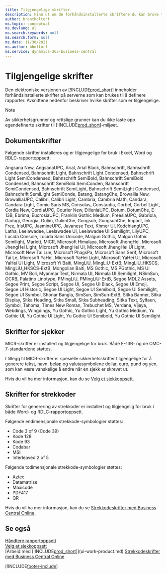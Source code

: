 ```yaml
---
title: Tilgjengelige skrifter
description: Finn ut om de forhåndsinstallerte skriftene du kan bruke til eksterne rapporter.
author: brentholtorf
ms.topic: conceptual
ms.devlang: al
ms.search.keywords: null
ms.search.form: null
ms.date: 11/30/2021
ms.author: bholtorf
ms.service: dynamics-365-business-central
---
```

# <a name="available-fonts"></a>Tilgjengelige skrifter

Den elektroniske versjonen av [!INCLUDE[prod_short](includes/prod_short.md)] inneholder forhåndsinstallerte skrifter på serverne som kan brukes til å definere rapporter. Avsnittene nedenfor beskriver hvilke skrifter som er tilgjengelige.

> [!NOTE]
> Av sikkerhetsgrunner og rettslige grunner kan du ikke laste opp egendefinerte skrifter til [!INCLUDE[prod_short](includes/prod_short.md)]-miljøet.

## <a name="document-fonts"></a>Dokumentskrifter

Følgende skrifter installeres og er tilgjengelige for bruk i Excel, Word og RDLC-rapportoppsett:
 
Angsana New, AngsanaUPC, Arial, Arial Black, Bahnschrift, Bahnschrift Condensed, Bahnschrift Light, Bahnschrift Light Condensed, Bahnschrift Light SemiCondensed, Bahnschrift SemiBold, Bahnschrift SemiBold Condensed, Bahnschrift SemiBold SemiConden, Bahnschrift SemiCondensed, Bahnschrift SemiLight, Bahnschrift SemiLight Condensed, Bahnschrift SemiLight SemiConde, Batang, BatangChe, Browallia New, BrowalliaUPC, Calibri, Calibri Light, Cambria, Cambria Math, Candara, Candara Light, Comic Sans MS, Consolas, Constantia, Corbel, Corbel Light, Cordia New, CordiaUPC, Courier New, DilleniaUPC, Dotum, DotumChe, E-13B, Ebrima, EucrosiaUPC, Franklin Gothic Medium, FreesiaUPC, Gabriola, Gadugi, Georgia, Gulim, GulimChe, Gungsuh, GungsuhChe, Impact, Ink Free, IrisUPC, JasmineUPC, Javanese Text, Khmer UI, KodchiangUPC, Latha, Leelawadee, Leelawadee UI, Leelawadee UI Semilight, LilyUPC, Lucida Console, Lucida Sans Unicode, Malgun Gothic, Malgun Gothic Semilight, Marlett, MICR, Microsoft Himalaya, Microsoft JhengHei, Microsoft JhengHei Light, Microsoft JhengHei UI, Microsoft JhengHei UI Light, Microsoft New Tai Lue, Microsoft PhagsPa, Microsoft Sans Serif, Microsoft Tai Le, Microsoft YaHei, Microsoft YaHei Light, Microsoft YaHei UI, Microsoft YaHei UI Light, Microsoft Yi Baiti, MingLiU, MingLiU-ExtB, MingLiU_HKSCS, MingLiU_HKSCS-ExtB, Mongolian Baiti, MS Gothic, MS PGothic, MS UI Gothic, MV Boli, Myanmar Text, Nirmala UI, Nirmala UI Semilight, NSimSun, OCRB, Palatino Linotype, PMingLiU, PMingLiU-ExtB, Segoe MDL2 Assets, Segoe Print, Segoe Script, Segoe UI, Segoe UI Black, Segoe UI Emoji, Segoe UI Historic, Segoe UI Light, Segoe UI Semibold, Segoe UI Semilight, Segoe UI Symbol, Shonar Bangla, SimSun, SimSun-ExtB, Sitka Banner, Sitka Display, Sitka Heading, Sitka Small, Sitka Subheading, Sitka Text, Sylfaen, Symbol, Tahoma, Times New Roman, Trebuchet MS, Verdana, Vijaya, Webdings, Wingdings, Yu Gothic, Yu Gothic Light, Yu Gothic Medium, Yu Gothic UI, Yu Gothic UI Light, Yu Gothic UI Semibold, Yu Gothic UI Semilight

## <a name="fonts-for-checks"></a>Skrifter for sjekker

MICR-skrifter er installert og tilgjengelige for bruk. Både E-13B- og de CMC-7-standardene støttes.  

I tillegg til MICR-skrifter er spesielle sikkerhetsskrifter tilgjengelige for å generere tekst, navn, beløp og valutasymbolene dollar, euro, pund og yen, som kan være vanskelige å endre når en sjekk er skrevet ut.  

Hvis du vil ha mer informasjon, kan du se [Velg et sjekkoppsett](finance-how-define-check-layouts.md).  

## <a name="fonts-for-barcodes"></a>Skrifter for strekkoder
Skrifter for generering av strekkoder er installert og tilgjengelig for bruk i både Word- og RDLC-rapportoppsett.

Følgende endimensjonale strekkode-symbologier støttes:
* Code 3 of 9 (Code 39)
* Kode 128
* Kode 93
* Codabar
* MSI
* Interleaved 2 of 5

Følgende todimensjonale strekkode-symbologier støttes:
* Aztec
* Datamatrise
* Maxicode
* PDF417
* QR

Hvis du vil ha mer informasjon, kan du se [Strekkodeskrifter med Business Central Online](/dynamics365/business-central/dev-itpro/developer/devenv-report-barcode-fonts).

## <a name="see-also"></a>Se også

[Håndtere rapportoppsett](ui-manage-report-layouts.md)  
[Velg et sjekkoppsett](finance-how-define-check-layouts.md)  
[Arbeid med [!INCLUDE[prod_short](includes/prod_short.md)]](ui-work-product.md)
[Strekkodeskrifter med Business Central Online](/dynamics365/business-central/dev-itpro/developer/devenv-report-barcode-fonts)

[!INCLUDE[footer-include](includes/footer-banner.md)]

